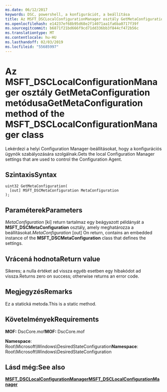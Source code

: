```yaml
---
ms.date: 06/12/2017
keywords: DSC, powershell, a konfigurációt, a beállítása
title: Az MSFT_DSCLocalConfigurationManager osztály GetMetaConfiguration metódusa
ms.openlocfilehash: e14237ef68b95d68e2f14071aa1fa6ba0717f39f
ms.sourcegitcommit: b6871f21bd666f9cd71dd336bb3f844cf472b56c
ms.translationtype: MT
ms.contentlocale: hu-HU
ms.lasthandoff: 02/03/2019
ms.locfileid: "55685997"
---
```

# <a name="getmetaconfiguration-method-of-the-msftdsclocalconfigurationmanager-class"></a><span data-ttu-id="756d8-103">Az MSFT_DSCLocalConfigurationManager osztály GetMetaConfiguration metódusa</span><span class="sxs-lookup"><span data-stu-id="756d8-103">GetMetaConfiguration method of the MSFT_DSCLocalConfigurationManager class</span></span>

<span data-ttu-id="756d8-104">Lekérdezi a helyi Configuration Manager-beállításokat, hogy a konfigurációs ügynök szabályozására szolgálnak.</span><span class="sxs-lookup"><span data-stu-id="756d8-104">Gets the local Configuration Manager settings that are used to control the Configuration Agent.</span></span>

## <a name="syntax"></a><span data-ttu-id="756d8-105">Szintaxis</span><span class="sxs-lookup"><span data-stu-id="756d8-105">Syntax</span></span>

```mof
uint32 GetMetaConfiguration(
  [out] MSFT_DSCMetaConfiguration MetaConfiguration
);
```

## <a name="parameters"></a><span data-ttu-id="756d8-106">Paraméterek</span><span class="sxs-lookup"><span data-stu-id="756d8-106">Parameters</span></span>

<span data-ttu-id="756d8-107">*MetaConfiguration* \[ki\] return tartalmaz egy beágyazott példányát a **MSFT_DSCMetaConfiguration** osztály, amely meghatározza a beállításokat.</span><span class="sxs-lookup"><span data-stu-id="756d8-107">*MetaConfiguration* \[out\] On return, contains an embedded instance of the **MSFT_DSCMetaConfiguration** class that defines the settings.</span></span>

## <a name="return-value"></a><span data-ttu-id="756d8-108">Vrácená hodnota</span><span class="sxs-lookup"><span data-stu-id="756d8-108">Return value</span></span>

<span data-ttu-id="756d8-109">Sikeres; a nulla értéket ad vissza egyéb esetben egy hibakódot ad vissza.</span><span class="sxs-lookup"><span data-stu-id="756d8-109">Returns zero on success; otherwise returns an error code.</span></span>

## <a name="remarks"></a><span data-ttu-id="756d8-110">Megjegyzés</span><span class="sxs-lookup"><span data-stu-id="756d8-110">Remarks</span></span>

<span data-ttu-id="756d8-111">Ez a statická metoda.</span><span class="sxs-lookup"><span data-stu-id="756d8-111">This is a static method.</span></span>

## <a name="requirements"></a><span data-ttu-id="756d8-112">Követelmények</span><span class="sxs-lookup"><span data-stu-id="756d8-112">Requirements</span></span>

<span data-ttu-id="756d8-113">**MOF:** DscCore.mof</span><span class="sxs-lookup"><span data-stu-id="756d8-113">**MOF:** DscCore.mof</span></span>

<span data-ttu-id="756d8-114">**Namespace**: Root\Microsoft\Windows\DesiredStateConfiguration</span><span class="sxs-lookup"><span data-stu-id="756d8-114">**Namespace**: Root\Microsoft\Windows\DesiredStateConfiguration</span></span>

## <a name="see-also"></a><span data-ttu-id="756d8-115">Lásd még:</span><span class="sxs-lookup"><span data-stu-id="756d8-115">See also</span></span>

[<span data-ttu-id="756d8-116">**MSFT_DSCLocalConfigurationManager**</span><span class="sxs-lookup"><span data-stu-id="756d8-116">**MSFT_DSCLocalConfigurationManager**</span></span>](msft-dsclocalconfigurationmanager.md)